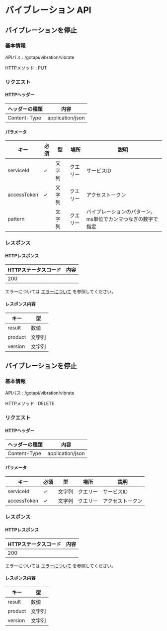 # バイブレーション API

## バイブレーションを停止

### 基本情報

APIパス
: /gotapi/vibration/vibrate

HTTPメソッド
: PUT

### リクエスト

#### HTTPヘッダー

|ヘッダーの種類|内容|
|----------------|----------------|
|Content-Type|application/json|

#### パラメータ

|キー|必須|型|場所|説明|
|-----|-----|-----|-----|-----|
|serviceId|✓|文字列|クエリー|サービスID|
|accessToken|✓|文字列|クエリー|アクセストークン|
|pattern||文字列|クエリー|バイブレーションのパターン。ms単位でカンマつなぎの数字で指定|

### レスポンス

#### HTTPレスポンス

|HTTPステータスコード|内容|
|-----|-----|
|200||

エラーについては [エラーについて](./error.md) を参照してください。


#### レスポンス内容

|キー|型|
|-----|-----|
|result|数値|
|product|文字列|
|version|文字列|

## バイブレーションを停止

### 基本情報

APIパス
: /gotapi/vibration/vibrate

HTTPメソッド
: DELETE

### リクエスト

#### HTTPヘッダー

|ヘッダーの種類|内容|
|----------------|----------------|
|Content-Type|application/json|

#### パラメータ

|キー|必須|型|場所|説明|
|-----|-----|-----|-----|-----|
|serviceId|✓|文字列|クエリー|サービスID|
|accessToken|✓|文字列|クエリー|アクセストークン|

### レスポンス

#### HTTPレスポンス

|HTTPステータスコード|内容|
|-----|-----|
|200||

エラーについては [エラーについて](./error.md) を参照してください。


#### レスポンス内容

|キー|型|
|-----|-----|
|result|数値|
|product|文字列|
|version|文字列|
